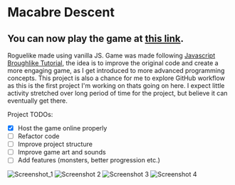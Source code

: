 # Macabre Descent

## You can now play the game at [this link](https://nebocoder.github.io/js-roguelike/).

Roguelike made using vanilla JS.
Game was made following [Javascript Broughlike Tutorial](https://nluqo.github.io/broughlike-tutorial/index.html), the idea is to improve the original code and create a more engaging game, as I get introduced to more advanced programming concepts. This project is also a chance for me to explore GitHub workflow as this is the first project I'm working on thats going on here. I expect little activity stretched over long period of time for the project, but believe it can eventually get there.

Project TODOs:
- [x] Host the game online properly
- [ ] Refactor code
- [ ] Improve project structure
- [ ] Improve game art and sounds
- [ ] Add features (monsters, better progression etc.)

![Screenshot_1](https://user-images.githubusercontent.com/91620216/147757979-05fc8a8e-8e65-4548-85fb-615addecf1a4.png)
![Screenshot 2](https://user-images.githubusercontent.com/91620216/147758056-a5b69272-7288-4839-ba42-7749fede476d.png)
![Screenshot 3](https://user-images.githubusercontent.com/91620216/147758061-f681e3e7-86f9-47e6-ae62-ad67c0fb194c.png)
![Screenshot 4](https://user-images.githubusercontent.com/91620216/147758067-15c2ffef-ce30-4c97-820e-de3c55956555.png)
